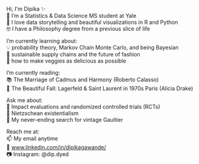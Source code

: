 
Hi, I'm Dipika ✨  
🔭 I’m a Statistics & Data Science MS student at Yale  
💖 I love data storytelling and beautiful visualizations in R and Python  
🤓 I have a Philosophy degree from a previous slice of life  

I’m currently learning about:  
💡 probability theory, Markov Chain Monte Carlo, and being Bayesian  
🌱 sustainable supply chains and the future of fashion  
🍅 how to make veggies as delicious as possible  

I’m currently reading:  
📚 The Marriage of Cadmus and Harmony (Roberto Calasso)  
👠 The Beautiful Fall: Lagerfeld & Saint Laurent in 1970s Paris (Alicia Drake)  

Ask me about:  
🔬 Impact evaluations and randomized controlled trials (RCTs)  
📖 Nietzschean existentialism  
👗 My never-ending search for vintage Gaultier  
 
Reach me at:  
📫 My email anytime  
🤝 www.linkedin.com/in/dipikagawande/  
📷 Instagram: @dip.dyed  
